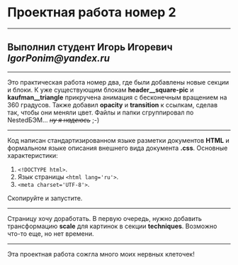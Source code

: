 # Проектная работа номер 2
___________________________
## Выполнил студент Игорь Игоревич _IgorPonim@yandex.ru_
_________________________

Это практическая работа номер два, где были добавлены новые секции и блоки. К уже существующим блокам **header__square-piс** и **kaufman__triangle** прикручена анимация с бесконечным вращением на 360 градусов.
Также добавил **opacity** и **transition** к ссылкам, сделав так, чтобы они меняли цвет.
Файлы и папки сгруппировал по NestedБЭМ... _~~ну я надеюсь~~_ ;-)

___________________________
Код написан cтандартизированном языке разметки документов **HTML**  и формальном языке описания внешнего вида документа **.css**. 
Основные характеристики:
1. ```<!DOCTYPE html>```.
2.  Язык страницы ```<html lang='ru'>```.
3. ```<meta charset='UTF-8'>```.

Скопируйте и запустите.

___________________________
Страницу хочу доработать. В первую очередь, нужно добавить трансформацию **scale** для картинок в секции **techniques**. Возможно что-то еще, но нет времени.


___________________________
Эта проектная работа сожгла много моих нервных клеточек!
